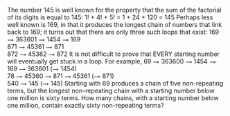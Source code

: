    The number 145 is well known for the property that the sum of the factorial of its digits is equal to 145: 1! + 4! + 5! = 1 + 24 + 120 = 145 Perhaps less well known is 169, in that it produces the longest chain of numbers that link back to 169; it turns out that there are only three such loops that exist: 169 <img src='images/symbol_maps.gif' width='15' height='7' alt='&rarr;' border='0' style='vertical-align:middle;' /> 363601 <img src='images/symbol_maps.gif' width='15' height='7' alt='&rarr;' border='0' style='vertical-align:middle;' /> 1454 <img src='images/symbol_maps.gif' width='15' height='7' alt='&rarr;' border='0' style='vertical-align:middle;' /> 169<br /> 871 <img src='images/symbol_maps.gif' width='15' height='7' alt='&rarr;' border='0' style='vertical-align:middle;' /> 45361 <img src='images/symbol_maps.gif' width='15' height='7' alt='&rarr;' border='0' style='vertical-align:middle;' /> 871<br /> 872 <img src='images/symbol_maps.gif' width='15' height='7' alt='&rarr;' border='0' style='vertical-align:middle;' /> 45362 <img src='images/symbol_maps.gif' width='15' height='7' alt='&rarr;' border='0' style='vertical-align:middle;' /> 872 It is not difficult to prove that EVERY starting number will eventually get stuck in a loop. For example, 69 <img src='images/symbol_maps.gif' width='15' height='7' alt='&rarr;' border='0' style='vertical-align:middle;' /> 363600 <img src='images/symbol_maps.gif' width='15' height='7' alt='&rarr;' border='0' style='vertical-align:middle;' /> 1454 <img src='images/symbol_maps.gif' width='15' height='7' alt='&rarr;' border='0' style='vertical-align:middle;' /> 169 <img src='images/symbol_maps.gif' width='15' height='7' alt='&rarr;' border='0' style='vertical-align:middle;' /> 363601 (<img src='images/symbol_maps.gif' width='15' height='7' alt='&rarr;' border='0' style='vertical-align:middle;' /> 1454)<br /> 78 <img src='images/symbol_maps.gif' width='15' height='7' alt='&rarr;' border='0' style='vertical-align:middle;' /> 45360 <img src='images/symbol_maps.gif' width='15' height='7' alt='&rarr;' border='0' style='vertical-align:middle;' /> 871 <img src='images/symbol_maps.gif' width='15' height='7' alt='&rarr;' border='0' style='vertical-align:middle;' /> 45361 (<img src='images/symbol_maps.gif' width='15' height='7' alt='&rarr;' border='0' style='vertical-align:middle;' /> 871)<br /> 540 <img src='images/symbol_maps.gif' width='15' height='7' alt='&rarr;' border='0' style='vertical-align:middle;' /> 145 (<img src='images/symbol_maps.gif' width='15' height='7' alt='&rarr;' border='0' style='vertical-align:middle;' /> 145) Starting with 69 produces a chain of five non-repeating terms, but the longest non-repeating chain with a starting number below one million is sixty terms. How many chains, with a starting number below one million, contain exactly sixty non-repeating terms?   